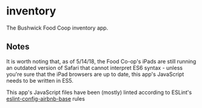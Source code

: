 # inventory

The Bushwick Food Coop inventory app.

## Notes

It is worth noting that, as of 5/14/18, the Food Co-op's iPads are still running an outdated version of Safari that cannot interpret ES6 syntax - unless you're sure that the iPad browsers are up to date, this app's JavaScript needs to be written in ES5.

This app's JavaScript files have been (mostly) linted according to ESLint's [eslint-config-airbnb-base] rules

[eslint-config-airbnb-base]: https://www.npmjs.com/package/eslint-config-airbnb-base